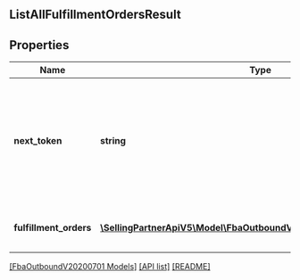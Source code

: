 ## ListAllFulfillmentOrdersResult

## Properties

Name | Type | Description | Notes
------------ | ------------- | ------------- | -------------
**next_token** | **string** | When present and not empty, pass this string token in the next request to return the next response page. | [optional]
**fulfillment_orders** | [**\SellingPartnerApiV5\Model\FbaOutboundV20200701\FulfillmentOrder[]**](FulfillmentOrder.md) | An array of fulfillment order information. | [optional]

[[FbaOutboundV20200701 Models]](../) [[API list]](../../Api) [[README]](../../../README.md)
